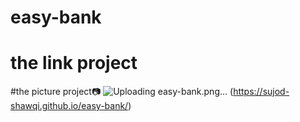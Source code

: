 # easy-bank
# the link project
#the picture project📷
![Uploading easy-bank.png…]()
(https://sujod-shawqi.github.io/easy-bank/)
